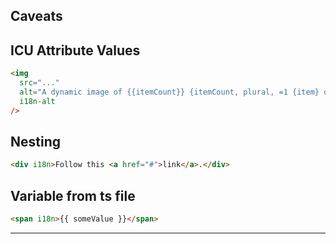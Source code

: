 ## Caveats

## ICU Attribute Values

```html
<img
  src="..."
  alt="A dynamic image of {{itemCount}} {itemCount, plural, =1 {item} other {items}}"
  i18n-alt
/>
```

## Nesting

```html
<div i18n>Follow this <a href="#">link</a>.</div>
```

## Variable from ts file

```html
<span i18n>{{ someValue }}</span>
```

---
